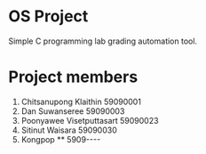 # OS Project
Simple C programming lab grading automation tool.

# Project members
1. Chitsanupong Klaithin 59090001
2. Dan Suwanseree 59090003
3. Poonyawee Visetputtasart 59090023
4. Sitinut Waisara 59090030
5. Kongpop ** 5909----

